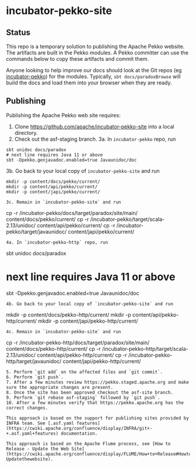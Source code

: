 # incubator-pekko-site

## Status

This repo is a temporary solution to publishing the Apache Pekko website. The artifacts
are built in the Pekko modules. A Pekko committer can use the commands below to
copy these artifacts and commit them.

Anyone looking to help improve our docs should look at the Git repos
(eg [incubator-pekko](https://github.com/apache/incubator-pekko)) for the modules.
Typically, `sbt docs/paradoxBrowse` will build the docs and load them into your browser
when they are ready.

## Publishing

Publishing the Apache Pekko web site requires:

1. Clone https://github.com/apache/incubator-pekko-site into a local directory.
2. Check out the asf-staging branch.
3a. In `incubator-pekko` repo, run
```
sbt unidoc docs/paradox
# next line requires Java 11 or above
sbt -Dpekko.genjavadoc.enabled=true Javaunidoc/doc
```
3b. Go back to your local copy of `incubator-pekko-site` and run
```
mkdir -p content/docs/pekko/current/
mkdir -p content/api/pekko/current/
mkdir -p content/japi/pekko/current/
```
```
3c. Remain in `incubator-pekko-site` and run
```
cp -r <path>/incubator-pekko/docs/target/paradox/site/main/ content/docs/pekko/current/
cp -r <path>/incubator-pekko/target/scala-2.13/unidoc/ content/api/pekko/current/
cp -r <path>/incubator-pekko/target/javaunidoc/ content/japi/pekko/current/
```
4a. In `incubator-pekko-http` repo, run
```
sbt unidoc docs/paradox
# next line requires Java 11 or above
sbt -Dpekko.genjavadoc.enabled=true Javaunidoc/doc 
```
4b. Go back to your local copy of `incubator-pekko-site` and run
```
mkdir -p content/docs/pekko-http/current/
mkdir -p content/api/pekko-http/current/
mkdir -p content/japi/pekko-http/current/
```
4c. Remain in `incubator-pekko-site` and run
```
cp -r <path>/incubator-pekko-http/docs/target/paradox/site/main/ content/docs/pekko-http/current/
cp -r <path>/incubator-pekko-http/target/scala-2.13/unidoc/ content/api/pekko-http/current/
cp -r <path>/incubator-pekko-http/target/javaunidoc/ content/japi/pekko-http/current/
```
5. Perform `git add` on the affected files and `git commit`.
6. Perform `git push`.
7. After a few minutes review https://pekko.staged.apache.org and make sure the appropriate changes are present.
8. Once the site has been approved checkout the asf-site branch.
9. Perform `git rebase asf-staging` followed by `git push`.
10. After a few minutes verify that https://pekko.apache.org has the correct changes.

This approach is based on the support for publishing sites provided by INFRA team. See [.asf.yaml features](https://cwiki.apache.org/confluence/display/INFRA/git+-+.asf.yaml+features) documentation.

This approach is based on the Apache Flume process, see [How to Release - Update the Web Site](https://cwiki.apache.org/confluence/display/FLUME/How+to+Release#HowtoRelease-Updatethewebsite).
